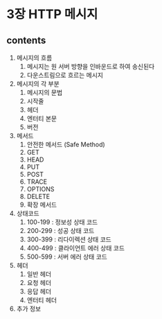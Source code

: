 <h1>3장 HTTP 메시지</h1>

>

<h2>contents</h2>

1. 메시지의 흐름
    1. 메시지는 원 서버 방향을 인바운드로 하여 송신된다
    2. 다운스트림으로 흐르는 메시지
2. 메시지의 각 부분
    1. 메시지의 문법
    2. 시작줄
    3. 헤더
    4. 엔터티 본문
    5. 버전
3. 메서드
    1. 안전한 메서드 (Safe Method)
    2. GET
    3. HEAD
    4. PUT
    5. POST
    6. TRACE
    7. OPTIONS
    8. DELETE
    9. 확장 메서드
4. 상태코드
    1. 100-199 : 정보성 상태 코드
    2. 200-299 : 성공 상태 코드
    3. 300-399 : 리다이렉션 상태 코드
    4. 400-499 : 클라이언트 에러 상태 코드
    5. 500-599 : 서버 에러 상태 코드
5. 헤더
    1. 일반 헤더
    2. 요청 헤더
    3. 응답 헤더
    4. 엔터티 헤더
6. 추가 정보
